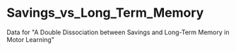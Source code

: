 # Savings_vs_Long_Term_Memory
Data for "A Double Dissociation between Savings and Long-Term Memory in Motor Learning"
